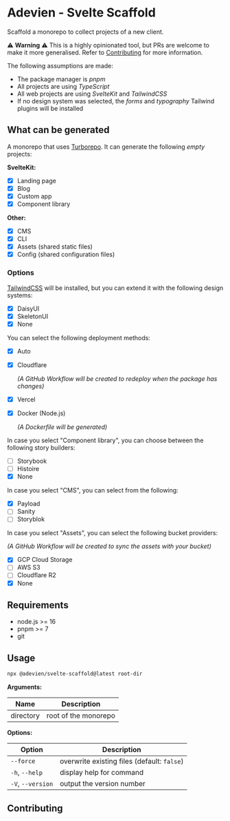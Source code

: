 # Adevien - Svelte Scaffold

Scaffold a monorepo to collect projects of a new client.

⚠️ **Warning** ⚠️ This is a highly opinionated tool, but PRs are welcome to make it more
generalised. Refer to [Contributing](#contributing) for more information.

The following assumptions are made:

- The package manager is _pnpm_
- All projects are using _TypeScript_
- All web projects are using _SvelteKit_ and _TailwindCSS_
- If no design system was selected, the _forms_ and _typography_ Tailwind plugins will be installed

## What can be generated

A monorepo that uses [Turborepo](https://turbo.build/repo/). It can generate the following _empty_
projects:

**SvelteKit:**

- [x] Landing page
- [x] Blog
- [x] Custom app
- [x] Component library

**Other:**

- [x] CMS
- [x] CLI
- [x] Assets (shared static files)
- [x] Config (shared configuration files)

### Options

[TailwindCSS](https://tailwindcss.com/) will be installed, but you can extend it with the following
design systems:

- [x] DaisyUI
- [x] SkeletonUI
- [x] None

You can select the following deployment methods:

- [x] Auto
- [x] Cloudflare

  _(A GitHub Workflow will be created to redeploy when the package has changes)_

- [x] Vercel
- [x] Docker (Node.js)

  _(A Dockerfile will be generated)_

In case you select "Component library", you can choose between the following story builders:

- [ ] Storybook
- [ ] Histoire
- [x] None

In case you select "CMS", you can select from the following:

- [x] Payload
- [ ] Sanity
- [ ] Storyblok

In case you select "Assets", you can select the following bucket providers:

_(A GitHub Workflow will be created to sync the assets with your bucket)_

- [x] GCP Cloud Storage
- [ ] AWS S3
- [ ] Cloudflare R2
- [x] None

## Requirements

- node.js >= 16
- pnpm >= 7
- git

## Usage

```bash
npx @adevien/svelte-scaffold@latest root-dir
```

**Arguments:**

| Name      | Description          |
| --------- | -------------------- |
| directory | root of the monorepo |

**Options:**

| Option            | Description                                 |
| ----------------- | ------------------------------------------- |
| `--force`         | overwrite existing files (default: `false`) |
| `-h`, `--help`    | display help for command                    |
| `-V`, `--version` | output the version number                   |

## Contributing
